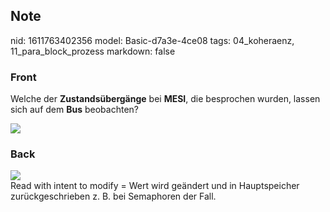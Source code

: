 ## Note
nid: 1611763402356
model: Basic-d7a3e-4ce08
tags: 04_koheraenz, 11_para_block_prozess
markdown: false

### Front
Welche der <b>Zustandsübergänge</b> bei <b>MESI</b>, die besprochen
wurden, lassen sich auf dem <b>Bus</b> beobachten?
<div><img src=
"paste-79b1ba9235f37a489acb228eb024b7930500631b.jpg"></div>

### Back
<img src="73170591.png">
<div>
  Read with intent to modify = Wert wird geändert und in
  Hauptspeicher zurückgeschrieben z. B. bei Semaphoren der Fall.
</div>
